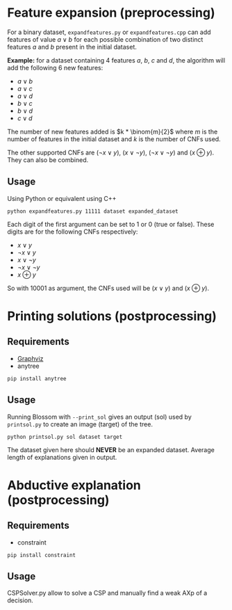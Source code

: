 # Feature expansion (preprocessing)

For a binary dataset, `expandfeatures.py` or `expandfeatures.cpp` can add features of value $a \lor b$ for each possible combination of two distinct features $a$ and $b$ present in the initial dataset.

**Example:** for a dataset containing 4 features $a$, $b$, $c$ and $d$, the algorithm will add the following 6 new features:
- $a \lor b$
- $a \lor c$
- $a \lor d$
- $b \lor c$
- $b \lor d$
- $c \lor d$

The number of new features added is $k * \binom{m}{2}$ where $m$ is the number of features in the initial dataset and $k$ is the number of CNFs used.

The other supported CNFs are $(\neg x \lor y)$, $(x \lor \neg y)$, $(\neg x \lor \neg y)$ and $(x \oplus y)$. They can also be combined.

## Usage

Using Python or equivalent using C++
```
python expandfeatures.py 11111 dataset expanded_dataset
```

Each digit of the first argument can be set to 1 or 0 (true or false). These digits are for the following CNFs respectively:
- $x \lor y$
- $\neg x \lor y$
- $x \lor \neg y$
- $\neg x \lor \neg y$
- $x \oplus y$

So with 10001 as argument, the CNFs used will be ($x \lor y$) and ($x \oplus y$).



# Printing solutions (postprocessing)

## Requirements

- [Graphviz](https://graphviz.org/)
- anytree
```
pip install anytree
```

## Usage

Running Blossom with `--print_sol` gives an output (sol) used by `printsol.py` to create an image (target) of the tree.

```
python printsol.py sol dataset target
```

The dataset given here should **NEVER** be an expanded dataset.
Average length of explanations given in output.



# Abductive explanation (postprocessing)

## Requirements

- constraint
```
pip install constraint
```

## Usage

CSPSolver.py allow to solve a CSP and manually find a weak AXp of a decision.

